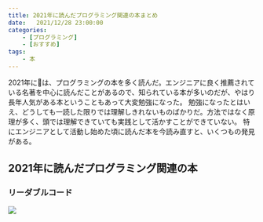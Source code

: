 ```yaml
---
title: 2021年に読んだプログラミング関連の本まとめ
date:   2021/12/28 23:00:00
categories:
    - [プログラミング]
    - [おすすめ]
tags:
    - 本
---
```



2021年には、プログラミングの本を多く読んだ。エンジニアに良く推薦されている名著を中心に読んだことがあるので、知られている本が多いのだが、やはり長年人気がある本ということもあって大変勉強になった。
勉強になったとはいえ、どうしても一読した限りでは理解しきれないものばかりだ。方法ではなく原理が多く、頭では理解できていても実践として活かすことができていない。
特にエンジニアとして活動し始めた頃に読んだ本を今読み直すと、いくつもの発見がある。

## 2021年に読んだプログラミング関連の本

### リーダブルコード

<a href="https://www.amazon.co.jp/%E3%83%AA%E3%83%BC%E3%83%80%E3%83%96%E3%83%AB%E3%82%B3%E3%83%BC%E3%83%89-%E2%80%95%E3%82%88%E3%82%8A%E8%89%AF%E3%81%84%E3%82%B3%E3%83%BC%E3%83%89%E3%82%92%E6%9B%B8%E3%81%8F%E3%81%9F%E3%82%81%E3%81%AE%E3%82%B7%E3%83%B3%E3%83%97%E3%83%AB%E3%81%A7%E5%AE%9F%E8%B7%B5%E7%9A%84%E3%81%AA%E3%83%86%E3%82%AF%E3%83%8B%E3%83%83%E3%82%AF-Theory-practice-Boswell/dp/4873115655?__mk_ja_JP=%E3%82%AB%E3%82%BF%E3%82%AB%E3%83%8A&crid=1OIZJR6JWYRIW&keywords=%E3%83%AA%E3%83%BC%E3%83%80%E3%83%96%E3%83%AB&qid=1640707794&sprefix=%E3%83%AA%E3%83%BC%E3%83%80%E3%83%96%E3%83%AB%2Caps%2C231&sr=8-1&linkCode=li3&tag=colmin-22&linkId=2a46b41484cb83ec370a29c91840723c&language=ja_JP&ref_=as_li_ss_il" target="_blank"><img border="0" src="//ws-fe.amazon-adsystem.com/widgets/q?_encoding=UTF8&ASIN=4873115655&Format=_SL250_&ID=AsinImage&MarketPlace=JP&ServiceVersion=20070822&WS=1&tag=colmin-22&language=ja_JP" ></a><img src="https://ir-jp.amazon-adsystem.com/e/ir?t=colmin-22&language=ja_JP&l=li3&o=9&a=4873115655" width="1" height="1" border="0" alt="" style="border:none !important; margin:0px !important;" />
